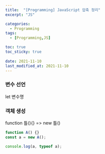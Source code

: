 ```yaml
---
title:  "[Programming] JavaScript 압축 정리"
excerpt: "JS"

categories:
  - Programming
tags:
  - [Programming,JS]

toc: true
toc_sticky: true
 
date: 2021-11-10
last_modified_at: 2021-11-10
---
```

### 변수 선언
let 변수명

### 객체 생성
function 틀(){} => new 틀()
```javascript
function A() {}
const a = new A();

console.log(a, typeof a);
```
